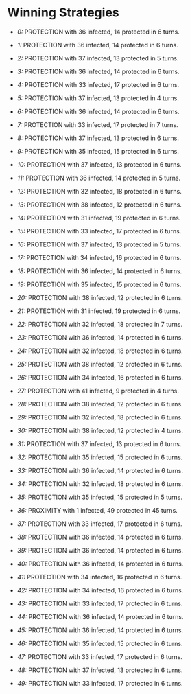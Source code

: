 # Winning Strategies

* _0:_ PROTECTION with 36 infected, 14 protected in 6 turns.


* _1:_ PROTECTION with 36 infected, 14 protected in 6 turns.


* _2:_ PROTECTION with 37 infected, 13 protected in 5 turns.


* _3:_ PROTECTION with 36 infected, 14 protected in 6 turns.


* _4:_ PROTECTION with 33 infected, 17 protected in 6 turns.


* _5:_ PROTECTION with 37 infected, 13 protected in 4 turns.


* _6:_ PROTECTION with 36 infected, 14 protected in 6 turns.


* _7:_ PROTECTION with 33 infected, 17 protected in 7 turns.


* _8:_ PROTECTION with 37 infected, 13 protected in 6 turns.


* _9:_ PROTECTION with 35 infected, 15 protected in 6 turns.


* _10:_ PROTECTION with 37 infected, 13 protected in 6 turns.


* _11:_ PROTECTION with 36 infected, 14 protected in 5 turns.


* _12:_ PROTECTION with 32 infected, 18 protected in 6 turns.


* _13:_ PROTECTION with 38 infected, 12 protected in 6 turns.


* _14:_ PROTECTION with 31 infected, 19 protected in 6 turns.


* _15:_ PROTECTION with 33 infected, 17 protected in 6 turns.


* _16:_ PROTECTION with 37 infected, 13 protected in 5 turns.


* _17:_ PROTECTION with 34 infected, 16 protected in 6 turns.


* _18:_ PROTECTION with 36 infected, 14 protected in 6 turns.


* _19:_ PROTECTION with 35 infected, 15 protected in 6 turns.


* _20:_ PROTECTION with 38 infected, 12 protected in 6 turns.


* _21:_ PROTECTION with 31 infected, 19 protected in 6 turns.


* _22:_ PROTECTION with 32 infected, 18 protected in 7 turns.


* _23:_ PROTECTION with 36 infected, 14 protected in 6 turns.


* _24:_ PROTECTION with 32 infected, 18 protected in 6 turns.


* _25:_ PROTECTION with 38 infected, 12 protected in 6 turns.


* _26:_ PROTECTION with 34 infected, 16 protected in 6 turns.


* _27:_ PROTECTION with 41 infected, 9 protected in 4 turns.


* _28:_ PROTECTION with 38 infected, 12 protected in 6 turns.


* _29:_ PROTECTION with 32 infected, 18 protected in 6 turns.


* _30:_ PROTECTION with 38 infected, 12 protected in 4 turns.


* _31:_ PROTECTION with 37 infected, 13 protected in 6 turns.


* _32:_ PROTECTION with 35 infected, 15 protected in 6 turns.


* _33:_ PROTECTION with 36 infected, 14 protected in 6 turns.


* _34:_ PROTECTION with 32 infected, 18 protected in 6 turns.


* _35:_ PROTECTION with 35 infected, 15 protected in 5 turns.


* _36:_ PROXIMITY with 1 infected, 49 protected in 45 turns.


* _37:_ PROTECTION with 33 infected, 17 protected in 6 turns.


* _38:_ PROTECTION with 36 infected, 14 protected in 6 turns.


* _39:_ PROTECTION with 36 infected, 14 protected in 6 turns.


* _40:_ PROTECTION with 36 infected, 14 protected in 6 turns.


* _41:_ PROTECTION with 34 infected, 16 protected in 6 turns.


* _42:_ PROTECTION with 34 infected, 16 protected in 6 turns.


* _43:_ PROTECTION with 33 infected, 17 protected in 6 turns.


* _44:_ PROTECTION with 36 infected, 14 protected in 6 turns.


* _45:_ PROTECTION with 36 infected, 14 protected in 6 turns.


* _46:_ PROTECTION with 35 infected, 15 protected in 6 turns.


* _47:_ PROTECTION with 33 infected, 17 protected in 6 turns.


* _48:_ PROTECTION with 37 infected, 13 protected in 6 turns.


* _49:_ PROTECTION with 33 infected, 17 protected in 6 turns.


